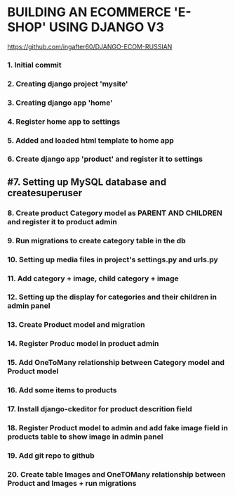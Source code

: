 # BUILDING AN ECOMMERCE 'E-SHOP' USING DJANGO V3
https://github.com/ingafter60/DJANGO-ECOM-RUSSIAN

### 1. Initial commit

### 2. Creating django project 'mysite' 

### 3. Creating django app 'home' 

### 4. Register home app to settings

### 5. Added and loaded html template to home app

### 6. Create django app 'product' and register it to settings 

## #7. Setting up MySQL database and createsuperuser

### 8. Create product Category model as PARENT AND CHILDREN and register it to product admin

### 9. Run migrations to create category table in the db 

### 10. Setting up media files in project's settings.py and urls.py

### 11. Add category + image, child category + image

### 12. Setting up the display for categories and their children in admin panel

### 13. Create Product model and migration

### 14. Register Produc model in product admin

### 15. Add OneToMany relationship between Category model and Product model

### 16. Add some items to products

### 17. Install django-ckeditor for product descrition field

### 18. Register Product model to admin and add fake image field in products table to show image in admin panel

### 19. Add git repo to github

### 20. Create table Images and OneTOMany relationship between Product and Images + run migrations